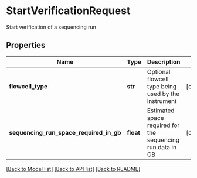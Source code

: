 # StartVerificationRequest

Start verification of a sequencing run
## Properties
Name | Type | Description | Notes
------------ | ------------- | ------------- | -------------
**flowcell_type** | **str** | Optional flowcell type being used by the instrument | [optional] 
**sequencing_run_space_required_in_gb** | **float** | Estimated space required for the sequencing run data in GB | [optional] 

[[Back to Model list]](../README.md#documentation-for-models) [[Back to API list]](../README.md#documentation-for-api-endpoints) [[Back to README]](../README.md)


